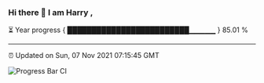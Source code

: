 ### Hi there 👋 I am Harry , 

⏳ Year progress { █████████████████████████▁▁▁▁▁ } 85.01 %

---

⏰ Updated on Sun, 07 Nov 2021 07:15:45 GMT

![Progress Bar CI](https://github.com/duykhang68/duykhang68/workflows/Progress%20Bar%20CI/badge.svg)
